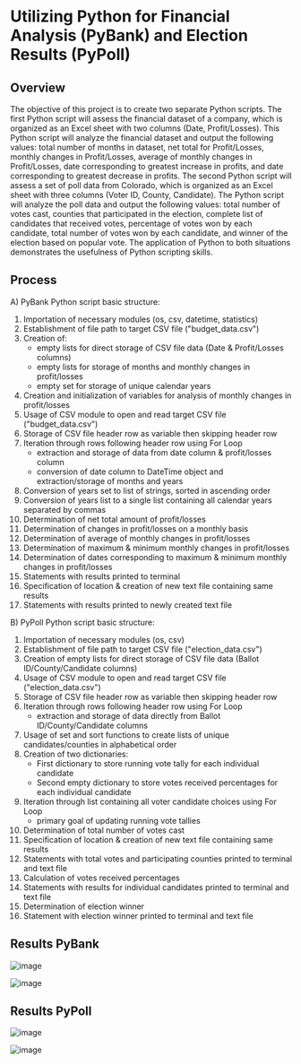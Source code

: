# Utilizing Python for Financial Analysis (PyBank) and Election Results (PyPoll)


## Overview ##

The objective of this project is to create two separate Python scripts. The first Python script will assess the financial dataset of a company, which is organized as an Excel sheet with two columns (Date, Profit/Losses). This Python script will analyze the financial dataset and output the following values: total number of months in dataset, net total for Profit/Losses, monthly changes in Profit/Losses, average of monthly changes in Profit/Losses, date corresponding to greatest increase in profits, and date corresponding to greatest decrease in profits. The second Python script will assess a set of poll data from Colorado, which is organized as an Excel sheet with three columns (Voter ID, County, Candidate). The Python script will analyze the poll data and output the following values: total number of votes cast, counties that participated in the election, complete list of candidates that received votes, percentage of votes won by each candidate, total number of votes won by each candidate, and winner of the election based on popular vote. The application of Python to both situations demonstrates the usefulness of Python scripting skills.


## Process ##

A) PyBank Python script basic structure:
  1. Importation of necessary modules (os, csv, datetime, statistics)
  2. Establishment of file path to target CSV file ("budget_data.csv")
  3. Creation of:
      * empty lists for direct storage of CSV file data (Date & Profit/Losses columns)
      * empty lists for storage of months and monthly changes in profit/losses
      * empty set for storage of unique calendar years
  4. Creation and initialization of variables for analysis of monthly changes in profit/losses
  5. Usage of CSV module to open and read target CSV file ("budget_data.csv")
  6. Storage of CSV file header row as variable then skipping header row
  7. Iteration through rows following header row using For Loop
      * extraction and storage of data from date column & profit/losses column
      * conversion of date column to DateTime object and extraction/storage of months and years
  8. Conversion of years set to list of strings, sorted in ascending order
  9. Conversion of years list to a single list containing all calendar years separated by commas
  10. Determination of net total amount of profit/losses
  11. Determination of changes in profit/losses on a monthly basis
  12. Determination of average of monthly changes in profit/losses
  13. Determination of maximum & minimum monthly changes in profit/losses
  14. Determination of dates corresponding to maximum & minimum monthly changes in profit/losses
  15. Statements with results printed to terminal
  16. Specification of location & creation of new text file containing same results
  17. Statements with results printed to newly created text file


B) PyPoll Python script basic structure:
  1. Importation of necessary modules (os, csv)
  2. Establishment of file path to target CSV file ("election_data.csv")
  3. Creation of empty lists for direct storage of CSV file data (Ballot ID/County/Candidate columns)
  4. Usage of CSV module to open and read target CSV file ("election_data.csv")
  5. Storage of CSV file header row as variable then skipping header row
  6. Iteration through rows following header row using For Loop
      * extraction and storage of data directly from Ballot ID/County/Candidate columns
  7. Usage of set and sort functions to create lists of unique candidates/counties in alphabetical order
  8. Creation of two dictionaries:
      * First dictionary to store running vote tally for each individual candidate
      * Second empty dictionary to store votes received percentages for each individual candidate 
  9. Iteration through list containing all voter candidate choices using For Loop
      * primary goal of updating running vote tallies
  10. Determination of total number of votes cast
  11. Specification of location & creation of new text file containing same results
  12. Statements with total votes and participating counties printed to terminal and text file
  13. Calculation of votes received percentages
  14. Statements with results for individual candidates printed to terminal and text file
  15. Determination of election winner
  16. Statement with election winner printed to terminal and text file


## Results PyBank ##

![image](https://github.com/10H-K/Python_Financial_Election/assets/152930492/aa68c6a8-e1a8-48ed-bbfb-63c944c84a8d)

![image](https://github.com/10H-K/Python_Financial_Election/assets/152930492/8c1cfc69-f807-45d2-af05-dc2840b9dbcd)


## Results PyPoll ##

![image](https://github.com/10H-K/Python_Financial_Election/assets/152930492/5bcda6e7-14af-446a-b9ee-081c61f6b77c)

![image](https://github.com/10H-K/Python_Financial_Election/assets/152930492/65b160a2-bae4-48ff-958f-c0af8e38b557)
